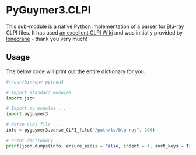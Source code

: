 # PyGuymer3.CLPI

This sub-module is a native Python implementation of a parser for Blu-ray CLPI files. It has used [an excellent CLPI Wiki](https://github.com/lerks/BluRay/wiki/CLPI) and was initially provided by [lonecrane](https://github.com/lonecrane) - thank you very much!

## Usage

The below code will print out the entire dictionary for you.

```python
#!/usr/bin/env python3

# Import standard modules ...
import json

# Import my modules ...
import pyguymer3

# Parse CLPI file ...
info = pyguymer3.parse_CLPI_file("/path/to/blu-ray", 200)

# Print dictionary ...
print(json.dumps(info, ensure_ascii = False, indent = 4, sort_keys = True))
```
